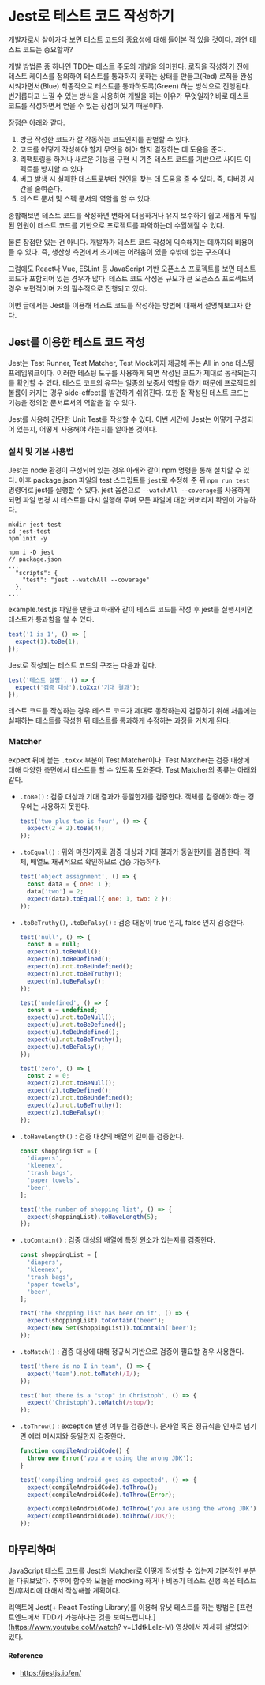 # Jest로 테스트 코드 작성하기

개발자로서 살아가다 보면 테스트 코드의 중요성에 대해 들어본 적 있을 것이다. 과연 테스트 코드는 중요할까?

개발 방법론 중 하나인 TDD는 테스트 주도의 개발을 의미한다. 로직을 작성하기 전에 테스트 케이스를 정의하여 테스트를 통과하지 못하는 상태를 만들고(Red) 로직을 완성시켜가면서(Blue) 최종적으로 테스트를 통과하도록(Green) 하는 방식으로 진행된다. 번거롭다고 느낄 수 있는 방식을 사용하여 개발을 하는 이유가 무엇일까? 바로 테스트 코드를 작성하면서 얻을 수 있는 장점이 있기 때문이다.

장점은 아래와 같다.

1. 방금 작성한 코드가 잘 작동하는 코드인지를 판별할 수 있다.
2. 코드를 어떻게 작성해야 할지 무엇을 해야 할지 결정하는 데 도움을 준다.
3. 리팩토링을 하거나 새로운 기능을 구현 시 기존 테스트 코드를 기반으로 사이드 이펙트를 방지할 수 있다.
4. 버그 발생 시 실패한 테스트로부터 원인을 찾는 데 도움을 줄 수 있다. 즉, 디버깅 시간을 줄여준다.
5. 테스트 문서 및 스펙 문서의 역할을 할 수 있다.

종합해보면 테스트 코드를 작성하면 변화에 대응하거나 유지 보수하기 쉽고 새롭게 투입된 인원이 테스트 코드를 기반으로 프로젝트를 파악하는데 수월해질 수 있다.

물론 장점만 있는 건 아니다. 개발자가 테스트 코드 작성에 익숙해지는 데까지의 비용이 들 수 있다. 즉, 생산성 측면에서 초기에는 어려움이 있을 수밖에 없는 구조이다

그럼에도 React나 Vue, ESLint 등 JavaScript 기반 오픈소스 프로젝트를 보면 테스트 코드가 포함되어 있는 경우가 많다. 테스트 코드 작성은 규모가 큰 오픈소스 프로젝트의 경우 보편적이며 거의 필수적으로 진행되고 있다.

이번 글에서는 Jest를 이용해 테스트 코드를 작성하는 방법에 대해서 설명해보고자 한다.

## Jest를 이용한 테스트 코드 작성

Jest는 Test Runner, Test Matcher, Test Mock까지 제공해 주는 All in one 테스팅 프레임워크이다. 이러한 테스팅 도구를 사용하게 되면 작성된 코드가 제대로 동작되는지를 확인할 수 있다. 테스트 코드의 유무는 일종의 보증서 역할을 하기 때문에 프로젝트의 볼륨이 커지는 경우 side-effect를 발견하기 쉬워진다. 또한 잘 작성된 테스트 코드는 기능을 정의한 문서로서의 역할을 할 수 있다.

Jest를 사용해 간단한 Unit Test를 작성할 수 있다. 이번 시간에 Jest는 어떻게 구성되어 있는지, 어떻게 사용해야 하는지를 알아볼 것이다.

### 설치 및 기본 사용법

Jest는 node 환경이 구성되어 있는 경우 아래와 같이 npm 명령을 통해 설치할 수 있다. 이후 package.json 파일의 test 스크립트를 `jest`로 수정해 준 뒤 `npm run test` 명령어로 jest를 실행할 수 있다. jest 옵션으로 `--watchAll --coverage`를 사용하게 되면 파일 변경 시 테스트를 다시 실행해 주며 모든 파일에 대한 커버리지 확인이 가능하다.

```shell
mkdir jest-test
cd jest-test
npm init -y

npm i -D jest
// package.json
...
  "scripts": {
    "test": "jest --watchAll --coverage"
  },
...
```

example.test.js 파일을 만들고 아래와 같이 테스트 코드를 작성 후 jest를 실행시키면 테스트가 통과함을 알 수 있다.

```javascript
test('1 is 1', () => {
  expect(1).toBe(1);
});
```

Jest로 작성되는 테스트 코드의 구조는 다음과 같다.

```javascript
test('테스트 설명', () => {
  expect('검증 대상').toXxx('기대 결과');
});
```

테스트 코드를 작성하는 경우 테스트 코드가 제대로 동작하는지 검증하기 위해 처음에는 실패하는 테스트를 작성한 뒤 테스트를 통과하게 수정하는 과정을 거치게 된다.

### Matcher

expect 뒤에 붙는 `.toXxx` 부분이 Test Matcher이다. Test Matcher는 검증 대상에 대해 다양한 측면에서 테스트를 할 수 있도록 도와준다. Test Matcher의 종류는 아래와 같다.

- `.toBe()` : 검증 대상과 기대 결과가 동일한지를 검증한다. 객체를 검증해야 하는 경우에는 사용하지 못한다.

  ```javascript
  test('two plus two is four', () => {
    expect(2 + 2).toBe(4);
  });
  ```

- `.toEqual()` : 위와 마찬가지로 검증 대상과 기대 결과가 동일한지를 검증한다. 객체, 배열도 재귀적으로 확인하므로 검증 가능하다.

  ```javascript
  test('object assignment', () => {
    const data = { one: 1 };
    data['two'] = 2;
    expect(data).toEqual({ one: 1, two: 2 });
  });
  ```

- `.toBeTruthy()`, `.toBeFalsy()` : 검증 대상이 true 인지, false 인지 검증한다.

  ```javascript
  test('null', () => {
    const n = null;
    expect(n).toBeNull();
    expect(n).toBeDefined();
    expect(n).not.toBeUndefined();
    expect(n).not.toBeTruthy();
    expect(n).toBeFalsy();
  });

  test('undefined', () => {
    const u = undefined;
    expect(u).not.toBeNull();
    expect(u).not.toBeDefined();
    expect(u).toBeUndefined();
    expect(u).not.toBeTruthy();
    expect(u).toBeFalsy();
  });

  test('zero', () => {
    const z = 0;
    expect(z).not.toBeNull();
    expect(z).toBeDefined();
    expect(z).not.toBeUndefined();
    expect(z).not.toBeTruthy();
    expect(z).toBeFalsy();
  });
  ```

- `.toHaveLength()` : 검증 대상의 배열의 길이를 검증한다.

  ```javascript
  const shoppingList = [
    'diapers',
    'kleenex',
    'trash bags',
    'paper towels',
    'beer',
  ];

  test('the number of shopping list', () => {
    expect(shoppingList).toHaveLength(5);
  });
  ```

- `.toContain()` : 검증 대상의 배열에 특정 원소가 있는지를 검증한다.

  ```javascript
  const shoppingList = [
    'diapers',
    'kleenex',
    'trash bags',
    'paper towels',
    'beer',
  ];

  test('the shopping list has beer on it', () => {
    expect(shoppingList).toContain('beer');
    expect(new Set(shoppingList)).toContain('beer');
  });
  ```

- `.toMatch()` : 검증 대상에 대해 정규식 기반으로 검증이 필요할 경우 사용한다.

  ```javascript
  test('there is no I in team', () => {
    expect('team').not.toMatch(/I/);
  });

  test('but there is a "stop" in Christoph', () => {
    expect('Christoph').toMatch(/stop/);
  });
  ```

- `.toThrow()` : exception 발생 여부를 검증한다. 문자열 혹은 정규식을 인자로 넘기면 에러 메시지와 동일한지 검증한다.

  ```javascript
  function compileAndroidCode() {
    throw new Error('you are using the wrong JDK');
  }

  test('compiling android goes as expected', () => {
    expect(compileAndroidCode).toThrow();
    expect(compileAndroidCode).toThrow(Error);

    expect(compileAndroidCode).toThrow('you are using the wrong JDK');
    expect(compileAndroidCode).toThrow(/JDK/);
  });
  ```

## 마무리하며

JavaScript 테스트 코드를 Jest의 Matcher로 어떻게 작성할 수 있는지 기본적인 부분을 다뤄보았다. 추후에 함수와 모듈을 mocking 하거나 비동기 테스트 진행 혹은 테스트 전/후처리에 대해서 작성해볼 계획이다.

리액트에 Jest(+ React Testing Library)를 이용해 유닛 테스트를 하는 방법은 [프런트엔드에서 TDD가 가능하다는 것을 보여드립니다.](https://www.youtube.coM/watch? v=L1dtkLeIz-M) 영상에서 자세히 설명되어 있다.

#### Reference

- https://jestjs.io/en/
